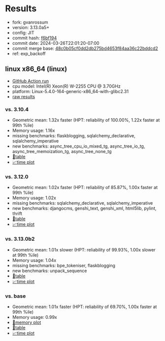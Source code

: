 # Results

- fork: gvanrossum
- version: 3.13.0a5+
- config: JIT
- commit hash: [f6bf194](https://github.com/gvanrossum/cpython/commit/f6bf194)
- commit date: 2024-03-26T22:01:20-07:00
- commit merge base: [48c0b05cf0dd2db275bd4653f84aa36c22bddcd2](https://github.com/gvanrossum/cpython/commit/48c0b05cf0dd2db275bd4653f84aa36c22bddcd2)
- ref: exp_backoff

## linux x86_64 (linux)

- [GitHub Action run](https://github.com/faster-cpython/benchmarking/actions/runs/8447334369)
- cpu model: Intel(R) Xeon(R) W-2255 CPU @ 3.70GHz
- platform: Linux-5.4.0-164-generic-x86_64-with-glibc2.31
- [raw results](bm-20240326-linux-x86_64-gvanrossum-exp_backoff-3.13.0a5%2B-f6bf194.json)

### vs. 3.10.4

- Geometric mean: 1.32x faster (HPT: reliability of 100.00%, 1.22x faster at 99th %ile)
- Memory usage: 1.16x
- missing benchmarks: flaskblogging, sqlalchemy_declarative, sqlalchemy_imperative
- new benchmarks: async_tree_cpu_io_mixed_tg, async_tree_io_tg, async_tree_memoization_tg, async_tree_none_tg
- [📄table](bm-20240326-linux-x86_64-gvanrossum-exp_backoff-3.13.0a5%2B-f6bf194-vs-3.10.4.md)
- [📈time plot](bm-20240326-linux-x86_64-gvanrossum-exp_backoff-3.13.0a5%2B-f6bf194-vs-3.10.4.svg)

### vs. 3.12.0

- Geometric mean: 1.02x faster (HPT: reliability of 85.87%, 1.00x faster at 99th %ile)
- Memory usage: 1.02x
- missing benchmarks: sqlalchemy_declarative, sqlalchemy_imperative
- new benchmarks: djangocms, genshi_text, genshi_xml, html5lib, pylint, thrift
- [📄table](bm-20240326-linux-x86_64-gvanrossum-exp_backoff-3.13.0a5%2B-f6bf194-vs-3.12.0.md)
- [📈time plot](bm-20240326-linux-x86_64-gvanrossum-exp_backoff-3.13.0a5%2B-f6bf194-vs-3.12.0.svg)

### vs. 3.13.0b2

- Geometric mean: 1.01x slower (HPT: reliability of 99.93%, 1.00x slower at 99th %ile)
- Memory usage: 1.04x
- missing benchmarks: bpe_tokeniser, flaskblogging
- new benchmarks: unpack_sequence
- [📄table](bm-20240326-linux-x86_64-gvanrossum-exp_backoff-3.13.0a5%2B-f6bf194-vs-3.13.0b2.md)
- [📈time plot](bm-20240326-linux-x86_64-gvanrossum-exp_backoff-3.13.0a5%2B-f6bf194-vs-3.13.0b2.svg)

### vs. base

- Geometric mean: 1.01x faster (HPT: reliability of 69.70%, 1.00x faster at 99th %ile)
- Memory usage: 0.99x
- [🧠memory plot](bm-20240326-linux-x86_64-gvanrossum-exp_backoff-3.13.0a5%2B-f6bf194-vs-base-mem.svg)
- [📄table](bm-20240326-linux-x86_64-gvanrossum-exp_backoff-3.13.0a5%2B-f6bf194-vs-base.md)
- [📈time plot](bm-20240326-linux-x86_64-gvanrossum-exp_backoff-3.13.0a5%2B-f6bf194-vs-base.svg)

